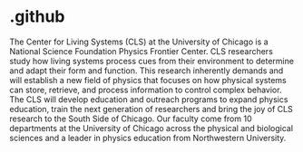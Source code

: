 # .github
The Center for Living Systems (CLS) at the University of Chicago is a National Science Foundation Physics Frontier Center. CLS researchers study how living systems process cues from their environment to determine and adapt their form and function.  This research inherently demands and will establish a new field of physics that focuses on how physical systems can store, retrieve, and process information to control complex behavior. The CLS will develop education and outreach programs to expand physics education, train the next generation of researchers and bring the joy of CLS research to the South Side of Chicago. Our faculty come from 10 departments at the University of Chicago across the physical and biological sciences and a leader in physics education from Northwestern University.
